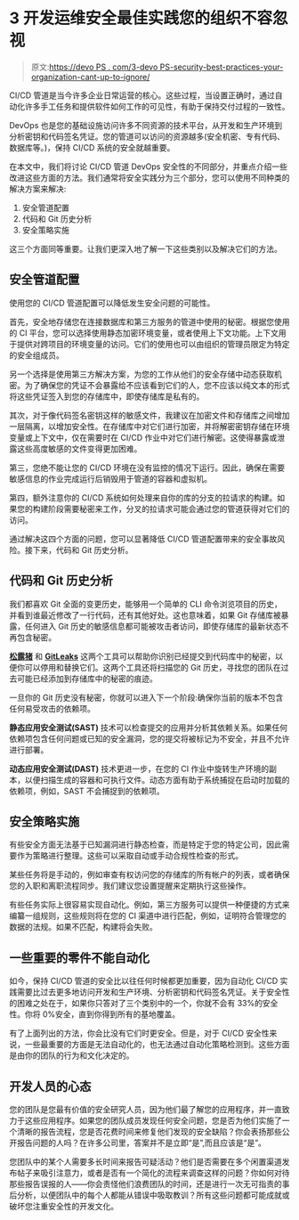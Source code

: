 # 3 开发运维安全最佳实践您的组织不容忽视

> 原文:[https://devo PS . com/3-devo PS-security-best-practices-your-organization-cant-up-to-ignore/](https://devops.com/3-devops-security-best-practices-your-organization-cant-afford-to-ignore/)

CI/CD 管道是当今许多企业日常运营的核心。这些过程，当设置正确时，通过自动化许多手工任务和提供软件如何工作的可见性，有助于保持交付过程的一致性。

DevOps 也是您的基础设施访问许多不同资源的技术平台，从开发和生产环境到分析密钥和代码签名凭证。您的管道可以访问的资源越多(安全机密、专有代码、数据库等。)，保持 CI/CD 系统的安全就越重要。

在本文中，我们将讨论 CI/CD 管道 DevOps 安全性的不同部分，并重点介绍一些改进这些方面的方法。我们通常将安全实践分为三个部分，您可以使用不同种类的解决方案来解决:

1.  安全管道配置
2.  代码和 Git 历史分析
3.  安全策略实施

这三个方面同等重要。让我们更深入地了解一下这些类别以及解决它们的方法。

## **安全管道配置**

使用您的 CI/CD 管道配置可以降低发生安全问题的可能性。

首先，安全地存储您在连接数据库和第三方服务的管道中使用的秘密。根据您使用的 CI 平台，您可以选择使用静态加密环境变量，或者使用上下文功能。上下文用于提供对跨项目的环境变量的访问。它们的使用也可以由组织的管理员限定为特定的安全组成员。

另一个选择是使用第三方解决方案，为您的工作从他们的安全存储中动态获取机密。为了确保您的凭证不会暴露给不应该看到它们的人，您不应该以纯文本的形式将这些凭证签入到您的存储库中，即使存储库是私有的。

其次，对于像代码签名密钥这样的敏感文件，我建议在加密文件和存储库之间增加一层隔离，以增加安全性。在存储库中对它们进行加密，并将解密密钥存储在环境变量或上下文中，仅在需要时在 CI/CD 作业中对它们进行解密。这使得暴露或泄露这些高度敏感的文件变得更加困难。

第三，您绝不能让您的 CI/CD 环境在没有监控的情况下运行。因此，确保在需要敏感信息的作业完成运行后销毁用于管道的容器和虚拟机。

第四，额外注意你的 CI/CD 系统如何处理来自你的库的分支的拉请求的构建。如果您的构建阶段需要秘密来工作，分叉的拉请求可能会通过您的管道获得对它们的访问。

通过解决这四个方面的问题，您可以显著降低 CI/CD 管道配置带来的安全事故风险。接下来，代码和 Git 历史分析。

## **代码和 Git 历史分析**

我们都喜欢 Git 全面的变更历史，能够用一个简单的 CLI 命令浏览项目的历史，并看到谁最近修改了一行代码，还有其他好处。这也意味着，如果 Git 存储库被暴露，任何进入 Git 历史的敏感信息都可能被攻击者访问，即使存储库的最新状态不再包含秘密。

[**松露猪**](https://github.com/dxa4481/truffleHog) 和 [**GitLeaks**](https://github.com/zricethezav/gitleaks) 这两个工具可以帮助你识别已经提交到代码库中的秘密，以便你可以停用和替换它们。这两个工具还将扫描您的 Git 历史，寻找您的团队在过去可能已经添加到存储库中的秘密的痕迹。

一旦你的 Git 历史没有秘密，你就可以进入下一个阶段:确保你当前的版本不包含任何易受攻击的依赖项。

**静态应用安全测试(SAST)** 技术可以检查提交的应用并分析其依赖关系。如果任何依赖项包含任何问题或已知的安全漏洞，您的提交将被标记为不安全，并且不允许进行部署。

**动态应用安全测试(DAST)** 技术更进一步，在您的 CI 作业中旋转生产环境的副本，以便扫描生成的容器和可执行文件。动态方面有助于系统捕捉在启动时加载的依赖项，例如，SAST 不会捕捉到的依赖项。

## **安全策略实施**

有些安全方面无法基于已知漏洞进行静态检查，而是特定于您的特定公司，因此需要作为策略进行整理。这些可以采取自动或手动合规性检查的形式。

某些任务将是手动的，例如审查有权访问您的存储库的所有帐户的列表，或者确保您的入职和离职流程同步。我们建议您设置提醒来定期执行这些操作。

有些任务实际上很容易实现自动化。例如，第三方服务可以提供一种便捷的方式来编纂一组规则，这些规则将在您的 CI 渠道中进行匹配，例如，证明符合管理您的数据的法规。如果不匹配，构建将会失败。

## **一些重要的零件不能自动化**

如今，保持 CI/CD 管道的安全比以往任何时候都更加重要，因为自动化 CI/CD 实践需要比过去更多地访问开发和生产环境、分析密钥和代码签名凭证。关于安全性的困难之处在于，如果你只答对了三个类别中的一个，你就不会有 33%的安全性。你将 0%安全，直到你得到所有的基地覆盖。

有了上面列出的方法，你会比没有它们时更安全。但是，对于 CI/CD 安全性来说，一些最重要的方面是无法自动化的，也无法通过自动化策略检测到。这些方面是由你的团队的行为和文化决定的。

## **开发人员的心态**

您的团队是您最有价值的安全研究人员，因为他们最了解您的应用程序，并一直致力于这些应用程序。如果您的团队成员发现任何安全问题，您是否为他们实施了一个清晰的报告流程，您是否花费时间来修复他们发现的安全缺陷？你会表扬那些公开报告问题的人吗？在许多公司里，答案并不是立即“是”,而且应该是“是”。

您团队中的某个人需要多长时间来报告可疑活动？他们是否需要在多个闲置渠道发布帖子来吸引注意力，或者是否有一个简化的流程来调查这样的问题？你如何对待那些报告误报的人——你会责怪他们浪费团队的时间，还是进行一次无可指责的事后分析，以便团队中的每个人都能从错误中吸取教训？所有这些问题都可能成就或破坏您注重安全性的开发文化。
